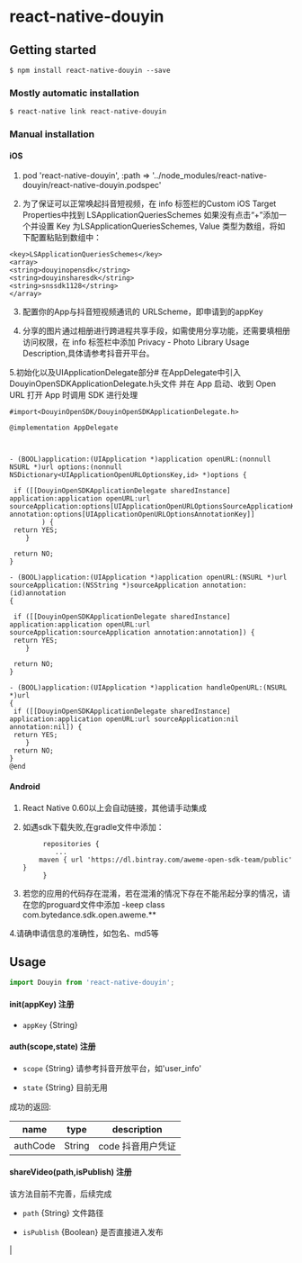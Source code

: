 # react-native-douyin

## Getting started

`$ npm install react-native-douyin --save`

### Mostly automatic installation

`$ react-native link react-native-douyin`

### Manual installation


#### iOS

1. pod 'react-native-douyin', :path => '../node_modules/react-native-douyin/react-native-douyin.podspec'

2. 为了保证可以正常唤起抖音短视频，在 info 标签栏的Custom iOS Target Properties中找到 LSApplicationQueriesSchemes 如果没有点击“+”添加一个并设置 Key 为LSApplicationQueriesSchemes, Value 类型为数组，将如下配置粘贴到数组中：

 ```
<key>LSApplicationQueriesSchemes</key>
<array> 
<string>douyinopensdk</string> 
<string>douyinsharesdk</string> 
<string>snssdk1128</string>
</array>
  ```

3. 配置你的App与抖音短视频通讯的 URLScheme，即申请到的appKey

4. 分享的图片通过相册进行跨进程共享手段，如需使用分享功能，还需要填相册访问权限，在 info 标签栏中添加 Privacy - Photo Library Usage Description,具体请参考抖音开平台。

5.初始化以及UIApplicationDelegate部分#
在AppDelegate中引入DouyinOpenSDKApplicationDelegate.h头文件 并在 App 启动、收到 Open URL 打开 App 时调用 SDK 进行处理
```
#import<DouyinOpenSDK/DouyinOpenSDKApplicationDelegate.h>

@implementation AppDelegate



- (BOOL)application:(UIApplication *)application openURL:(nonnull NSURL *)url options:(nonnull NSDictionary<UIApplicationOpenURLOptionsKey,id> *)options {
 
 if ([[DouyinOpenSDKApplicationDelegate sharedInstance] application:application openURL:url sourceApplication:options[UIApplicationOpenURLOptionsSourceApplicationKey] annotation:options[UIApplicationOpenURLOptionsAnnotationKey]]
        ) {
 return YES;
    }
 
 return NO;
}

- (BOOL)application:(UIApplication *)application openURL:(NSURL *)url sourceApplication:(NSString *)sourceApplication annotation:(id)annotation
{
 
 if ([[DouyinOpenSDKApplicationDelegate sharedInstance] application:application openURL:url sourceApplication:sourceApplication annotation:annotation]) {
 return YES;
    }
 
 return NO;
}
 
- (BOOL)application:(UIApplication *)application handleOpenURL:(NSURL *)url
{
 if ([[DouyinOpenSDKApplicationDelegate sharedInstance] application:application openURL:url sourceApplication:nil annotation:nil]) {
 return YES;
    }
 return NO;
}
@end
```



#### Android

1. React Native 0.60以上会自动链接，其他请手动集成
2. 如遇sdk下载失败,在gradle文件中添加：

  	```
		 repositories {
			...
        maven { url 'https://dl.bintray.com/aweme-open-sdk-team/public' }
		 }
  	```
3. 若您的应用的代码存在混淆，若在混淆的情况下存在不能吊起分享的情况，请在您的proguard文件中添加 -keep class com.bytedance.sdk.open.aweme.**

4.请确申请信息的准确性，如包名、md5等
  


## Usage
```javascript
import Douyin from 'react-native-douyin';
```

#### init(appKey) 注册

- `appKey` {String} 

#### auth(scope,state) 注册

- `scope` {String} 请参考抖音开放平台，如'user_info'

- `state` {String} 目前无用

成功的返回:

| name    | type   | description                         |
| ------- | ------ | ----------------------------------- |
| authCode | String | code 抖音用户凭证         |

#### shareVideo(path,isPublish) 注册
该方法目前不完善，后续完成

- `path` {String} 文件路径

- `isPublish` {Boolean} 是否直接进入发布

|

